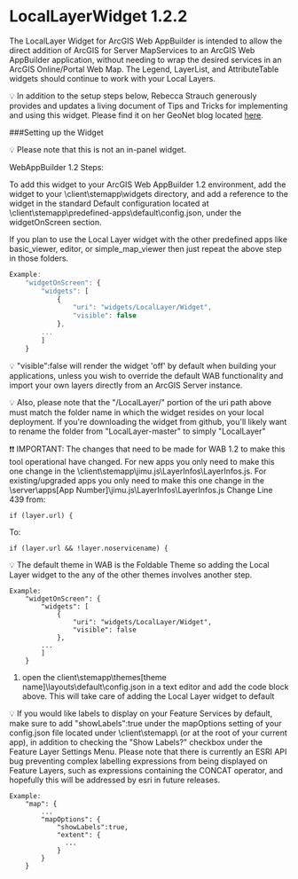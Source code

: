 LocalLayerWidget 1.2.2
==

The LocalLayer Widget for ArcGIS Web AppBuilder is intended to allow the direct addition of ArcGIS for Server MapServices to an ArcGIS Web AppBuilder application, without needing to wrap the desired services in an ArcGIS Online/Portal Web Map.  The Legend, LayerList, and AttributeTable widgets should continue to work with your Local Layers.

:bulb: In addition to the setup steps below, Rebecca Strauch generously provides and updates a living document of Tips and Tricks for implementing and using this widget.  Please find it on her GeoNet blog located [here](https://geonet.esri.com/blogs/myAlaskaGIS/2015/02/04/tips-for-using-the-custom-locallayer-widget-with-wab-dev-edition).

###Setting up the Widget

:bulb: Please note that this is not an in-panel widget.

WebAppBuilder 1.2 Steps:

To add this widget to your ArcGIS Web AppBuilder 1.2 environment, add the widget to your \client\stemapp\widgets directory, and add a reference to the widget in the standard Default configuration located at \client\stemapp\predefined-apps\default\config.json, under the widgetOnScreen section.

If you plan to use the Local Layer widget with the other predefined apps like basic_viewer, editor, or simple_map_viewer then just repeat the above step in those folders.

```javascript
Example:
	"widgetOnScreen": {
		"widgets": [
			{
				"uri": "widgets/LocalLayer/Widget",
				"visible": false
      		},
      	...
      	]
	}
```

:bulb: "visible":false will render the widget 'off' by default when building your applications, unless you wish to override the default WAB functionality and import your own layers directly from an ArcGIS Server instance.

:bulb: Also, please note that the "/LocalLayer/" portion of the uri path above must match the folder name in which the widget resides on your local deployment.  If you're downloading the widget from github, you'll likely want to rename the folder from "LocalLayer-master" to simply "LocalLayer"

:exclamation::exclamation: IMPORTANT: The changes that need to be made for WAB 1.2 to make this tool operational have changed. For new apps you only need to make this one change in the \client\stemapp\jimu.js\LayerInfos\LayerInfos.js. For existing/upgraded apps you only need to make this one change in the \server\apps\[App Number]\jimu.js\LayerInfos\LayerInfos.js 
Change Line 439 from:
```
if (layer.url) {
```

To:
```
if (layer.url && !layer.noservicename) {
```

:bulb: The default theme in WAB is the Foldable Theme so adding the Local Layer widget to the any of the other themes involves another step.

```
Example:
    "widgetOnScreen": {
        "widgets": [
            {
                "uri": "widgets/LocalLayer/Widget",
                "visible": false
            },
        ...
        ]
    }
```

1. open the client\stemapp\themes\[theme name]\layouts\default\config.json in a text editor and add the code block above. This will take care of adding the Local Layer widget to default

:bulb: If you would like labels to display on your Feature Services by default, make sure to add "showLabels":true under the mapOptions setting of your config.json file located under \client\stemapp\ (or at the root of your current app), in addition to checking the "Show Labels?" checkbox under the Feature Layer Settings Menu.  Please note that there is currently an ESRI API bug preventing complex labelling expressions from being displayed on Feature Layers, such as expressions containing the CONCAT operator, and hopefully this will be addressed by esri in future releases.

```
Example:
    "map": {
        ...
        "mapOptions": {
            "showLabels":true,
            "extent": {
              ...
            }
        }
    }
```
